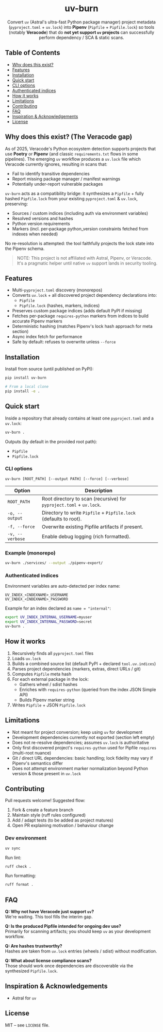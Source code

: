 <div align="center">

# uv-burn

Convert `uv` (Astral's ultra-fast Python package manager) project metadata (`pyproject.toml` + `uv.lock`) into **Pipenv** (`Pipfile` + `Pipfile.lock`) so tools (notably **Veracode**) that do **not yet support `uv` projects** can successfully perform dependency / SCA & static scans.

</div>

<!-- Badges (add once available on PyPI / CI) -->
<!--80
![PyPI Version](https://img.shields.io/pypi/v/uv-burn)
![License](https://img.shields.io/github/license/brainslush/uv-burn)
![Python Versions](https://img.shields.io/pypi/pyversions/uv-burn)
-->

## Table of Contents
- [Why does this exist?](#why-does-this-exist-the-veracode-gap-️)
- [Features](#features-)
- [Installation](#installation-)
- [Quick start](#quick-start-)
- [CLI options](#cli-options)
- [Authenticated indices](#authenticated-indices)
- [How it works](#how-it-works-)
- [Limitations](#limitations-️)
- [Contributing](#contributing-)
- [FAQ](#faq-)
- [Inspiration & Acknowledgements](#inspiration--acknowledgements-)
- [License](#license-)

## Why does this exist? (The Veracode gap)
As of 2025, Veracode's Python ecosystem detection supports projects that use **Poetry** or **Pipenv** (and classic `requirements.txt` flows in some pipelines). The emerging `uv` workflow produces a `uv.lock` file which Veracode currently ignores, resulting in scans that:

- Fail to identify transitive dependencies
- Report missing package manager / manifest warnings
- Potentially under-report vulnerable packages

`uv-burn` acts as a compatibility bridge: it synthesizes a `Pipfile` + fully hashed `Pipfile.lock` from your existing `pyproject.toml` & `uv.lock`, preserving:

- Sources / custom indices (including auth via environment variables)
- Resolved versions and hashes
- Python version requirements
- Markers (incl. per‑package python_version constraints fetched from indexes when needed)

No re-resolution is attempted: the tool faithfully projects the lock state into the Pipenv schema.

> NOTE: This project is not affiliated with Astral, Pipenv, or Veracode. It's a pragmatic helper until native `uv` support lands in security tooling.

## Features
- Multi-`pyproject.toml` discovery (monorepos)
- Converts `uv.lock` + all discovered project dependency declarations into:
	- `Pipfile`
	- `Pipfile.lock` (hashes, markers, indices)
- Preserves custom package indices (adds default PyPI if missing)
- Fetches per-package `requires-python` markers from indices to build accurate Pipenv markers
- Deterministic hashing (matches Pipenv's lock hash approach for meta section)
- Async index fetch for performance
- Safe by default: refuses to overwrite unless `--force`

## Installation
Install from source (until published on PyPI):

```bash
pip install uv-burn

# From a local clone
pip install -e .
```

## Quick start
Inside a repository that already contains at least one `pyproject.toml` and a `uv.lock`:

```bash
uv-burn .
```

Outputs (by default in the provided root path):
- `Pipfile`
- `Pipfile.lock`

### CLI options
```text
uv-burn [ROOT_PATH] [--output PATH] [--force] [--verbose]
```

| Option | Description |
| ------ | ----------- |
| `ROOT_PATH` | Root directory to scan (recursive) for `pyproject.toml` + `uv.lock`. |
| `-o, --output` | Directory to write `Pipfile` + `Pipfile.lock` (defaults to root). |
| `-f, --force` | Overwrite existing Pipfile artifacts if present. |
| `-v, --verbose` | Enable debug logging (rich formatted). |

### Example (monorepo)
```bash
uv-burn ./services/ --output ./pipenv-export/
```

### Authenticated indices
Environment variables are auto-detected per index name:

```
UV_INDEX_<INDEXNAME>_USERNAME
UV_INDEX_<INDEXNAME>_PASSWORD
```

Example for an index declared as `name = "internal"`:
```bash
export UV_INDEX_INTERNAL_USERNAME=myuser
export UV_INDEX_INTERNAL_PASSWORD=secret
uv-burn .
```

## How it works
1. Recursively finds all `pyproject.toml` files
2. Loads `uv.lock`
3. Builds a combined source list (default PyPI + declared `tool.uv.indices`)
4. Parses project dependencies (markers, extras, direct URLs / git)
5. Computes `Pipfile` meta hash
6. For each external package in the lock:
	 - Gathers wheel / sdist hashes
	 - Enriches with `requires-python` (queried from the index JSON Simple API)
	 - Builds Pipenv marker string
7. Writes `Pipfile` + JSON `Pipfile.lock`

## Limitations
- Not meant for project conversion; keep using `uv` for development
- Development dependencies currently not exported (section left empty)
- Does not re-resolve dependencies; assumes `uv.lock` is authoritative
- Only first discovered project's `requires-python` used for Pipfile `requires` (multi-root nuance)
- Git / direct URL dependencies: basic handling; lock fidelity may vary if Pipenv's semantics differ
- Does not attempt environment marker normalization beyond Python version & those present in `uv.lock`

## Contributing
Pull requests welcome! Suggested flow:
1. Fork & create a feature branch
2. Maintain style (ruff rules configured)
3. Add / adapt tests (to be added as project matures)
4. Open PR explaining motivation / behaviour change

### Dev environment
```bash
uv sync
```

Run lint:
```bash
ruff check .
```

Run formatting:
```bash
ruff format .
```

## FAQ
**Q: Why not have Veracode just support `uv`?**  
We're waiting. This tool fills the interim gap.

**Q: Is the produced Pipfile intended for ongoing dev use?**  
Primarily for scanning artifacts; you should keep `uv` as your development workflow.

**Q: Are hashes trustworthy?**  
Hashes are taken from `uv.lock` entries (wheels / sdist) without modification.

**Q: What about license compliance scans?**  
Those should work once dependencies are discoverable via the synthesized `Pipfile.lock`.

## Inspiration & Acknowledgements
- Astral for `uv`

## License
MIT – see `LICENSE` file.
